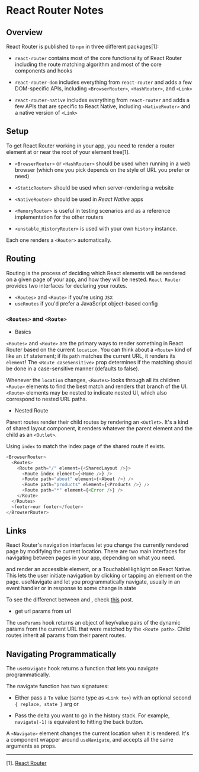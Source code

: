 # React Router Notes

## Overview

React Router is published to `npm` in three different packages[1]:

- `react-router` contains most of the core functionality of React Router including the route matching algorithm and most of the core components and hooks

- `react-router-dom` includes everything from `react-router` and adds a few DOM-specific APIs, including `<BrowserRouter>`, `<HashRouter>`, and `<Link>`

- `react-router-native` includes everything from `react-router` and adds a few APIs that are specific to React Native, including `<NativeRouter>` and a native version of `<Link>`

## Setup

To get React Router working in your app, you need to render a router element at or near the root of your element tree[1].

- `<BrowserRouter>` or `<HashRouter>` should be used when running in a web browser (which one you pick depends on the style of URL you prefer or need)

- `<StaticRouter>` should be used when server-rendering a website

- `<NativeRouter>` should be used in _React Native_ apps

- `<MemoryRouter>` is useful in testing scenarios and as a reference implementation for the other routers

- `<unstable_HistoryRouter>` is used with your own `history` instance.

Each one renders a `<Router>` automatically.

## Routing

Routing is the process of deciding which React elements will be rendered on a given page of your app, and how they will be nested. `React Router` provides two interfaces for declaring your routes.

- `<Routes>` and `<Route>` if you're using `JSX`
- `useRoutes` if you'd prefer a JavaScript object-based config

### `<Routes>` and `<Route>`

- Basics

`<Routes>` and `<Route>` are the primary ways to render something in React Router based on the current `location`. You can think about a `<Route>` kind of like an `if` statement; if its `path` matches the current URL, it renders its `element`! The `<Route caseSensitive>` prop determines if the matching should be done in a case-sensitive manner (defaults to false).

Whenever the `location` changes, `<Routes>` looks through all its children `<Route>` elements to find the best match and renders that branch of the UI. `<Route>` elements may be nested to indicate nested UI, which also correspond to nested URL paths.

- Nested Route

Parent routes render their child routes by rendering an `<Outlet>`. It's a kind of shared layout component, it renders whatever the parent element and the child as an `<Outlet>`.

Using `index` to match the index page of the shared route if exists.

```javascript
<BrowserRouter>
  <Routes>
    <Route path="/" element={<SharedLayout />}>
      <Route index element={<Home />} />
      <Route path="about" element={<About />} />
      <Route path="products" element={<Products />} />
      <Route path="*" element={<Error />} />
    </Route>
  </Routes>
  <footer>our footer</footer>
</BrowserRouter>
```

## Links

React Router's navigation interfaces let you change the currently rendered page by modifying the current location. There are two main interfaces for navigating between pages in your app, depending on what you need.

<Link> and <NavLink> render an accessible <a> element, or a TouchableHighlight on React Native. This lets the user initiate navigation by clicking or tapping an element on the page.
useNavigate and <Navigate> let you programmatically navigate, usually in an event handler or in response to some change in state

To see the differenct between <Link> and <NavLink>, check [this](https://stackoverflow.com/questions/66185077/when-should-i-use-link-over-navlink) post.

- get url params from url

The `useParams` hook returns an object of key/value pairs of the dynamic params from the current URL that were matched by the `<Route path>`. Child routes inherit all params from their parent routes.

## Navigating Programmatically

The `useNavigate` hook returns a function that lets you navigate programmatically.

The navigate function has two signatures:

- Either pass a `To` value (same type as `<Link to>`) with an optional second `{ replace, state }` arg or

- Pass the delta you want to go in the history stack. For example, `navigate(-1)` is equivalent to hitting the back button.

A `<Navigate>` element changes the current location when it is rendered. It's a component wrapper around `useNavigate`, and accepts all the same arguments as props.

---

[1]. [React Router](https://reactrouter.com/docs/en/v6)
